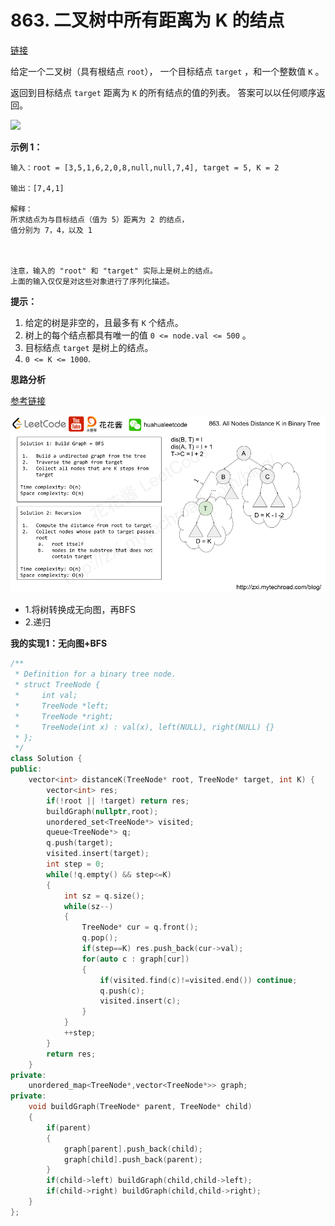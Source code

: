 # 863. 二叉树中所有距离为 K 的结点

[链接](https://leetcode-cn.com/problems/all-nodes-distance-k-in-binary-tree/description/)

给定一个二叉树（具有根结点 `root`）， 一个目标结点 `target` ，和一个整数值 `K` 。

返回到目标结点 `target` 距离为 `K` 的所有结点的值的列表。 答案可以以任何顺序返回。

![](https://s3-lc-upload.s3.amazonaws.com/uploads/2018/06/28/sketch0.png) 


**示例 1：**

```
输入：root = [3,5,1,6,2,0,8,null,null,7,4], target = 5, K = 2

输出：[7,4,1]

解释：
所求结点为与目标结点（值为 5）距离为 2 的结点，
值分别为 7，4，以及 1



注意，输入的 "root" 和 "target" 实际上是树上的结点。
上面的输入仅仅是对这些对象进行了序列化描述。
```

**提示：**

1. 给定的树是非空的，且最多有 `K` 个结点。
2. 树上的每个结点都具有唯一的值 `0 <= node.val <= 500` 。
3. 目标结点 `target` 是树上的结点。
4. `0 <= K <= 1000`.

**思路分析**

[参考链接](https://www.youtube.com/watch?v=o1siL8eKCos)

![](../Img/863.png)

- 1.将树转换成无向图，再BFS
- 2.递归

**我的实现1：无向图+BFS**

```c++
/**
 * Definition for a binary tree node.
 * struct TreeNode {
 *     int val;
 *     TreeNode *left;
 *     TreeNode *right;
 *     TreeNode(int x) : val(x), left(NULL), right(NULL) {}
 * };
 */
class Solution {
public:
    vector<int> distanceK(TreeNode* root, TreeNode* target, int K) {
        vector<int> res;
        if(!root || !target) return res;
        buildGraph(nullptr,root);
        unordered_set<TreeNode*> visited;
        queue<TreeNode*> q;
        q.push(target);
        visited.insert(target);
        int step = 0;
        while(!q.empty() && step<=K)
        {
            int sz = q.size();
            while(sz--)
            {
                TreeNode* cur = q.front();
                q.pop();
                if(step==K) res.push_back(cur->val);
                for(auto c : graph[cur])
                {
                    if(visited.find(c)!=visited.end()) continue;
                    q.push(c);
                    visited.insert(c);
                }
            }
            ++step;
        }
        return res;
    }
private:
    unordered_map<TreeNode*,vector<TreeNode*>> graph;
private:
    void buildGraph(TreeNode* parent, TreeNode* child)
    {
        if(parent)
        {
            graph[parent].push_back(child);
            graph[child].push_back(parent);
        }
        if(child->left) buildGraph(child,child->left);
        if(child->right) buildGraph(child,child->right);
    }
};
```

